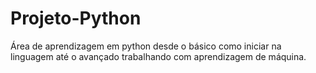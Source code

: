 # Projeto-Python
Área de aprendizagem em python desde o básico como iniciar na linguagem até o avançado trabalhando com aprendizagem de máquina.
